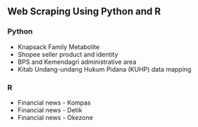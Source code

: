 ## Web Scraping Using Python and R

### Python
- Knapsack Family Metabolite
- Shopee seller product and identity
- BPS and Kemendagri administrative area
- Kitab Undang-undang Hukum Pidana (KUHP) data mapping

### R
- Financial news - Kompas
- Financial news - Detik
- Financial news - Okezone
